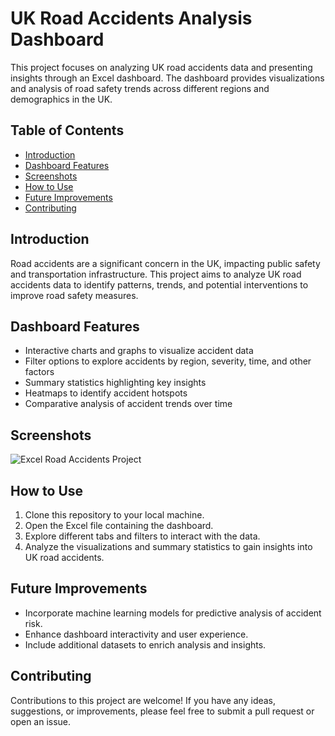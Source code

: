 # UK Road Accidents Analysis Dashboard

This project focuses on analyzing UK road accidents data and presenting insights through an Excel dashboard. The dashboard provides visualizations and analysis of road safety trends across different regions and demographics in the UK.

## Table of Contents
- [Introduction](#introduction)
- [Dashboard Features](#dashboard-features)
- [Screenshots](#screenshots)
- [How to Use](#how-to-use)
- [Future Improvements](#future-improvements)
- [Contributing](#contributing)

## Introduction
Road accidents are a significant concern in the UK, impacting public safety and transportation infrastructure. This project aims to analyze UK road accidents data to identify patterns, trends, and potential interventions to improve road safety measures.

## Dashboard Features
- Interactive charts and graphs to visualize accident data
- Filter options to explore accidents by region, severity, time, and other factors
- Summary statistics highlighting key insights
- Heatmaps to identify accident hotspots
- Comparative analysis of accident trends over time

## Screenshots
![Excel Road Accidents Project](https://github.com/d-sanoj/UK-Road-Accidents/assets/31980486/fb607f7a-943f-4d7b-b9cc-35a36738bfdf)


## How to Use
1. Clone this repository to your local machine.
2. Open the Excel file containing the dashboard.
3. Explore different tabs and filters to interact with the data.
4. Analyze the visualizations and summary statistics to gain insights into UK road accidents.

## Future Improvements
- Incorporate machine learning models for predictive analysis of accident risk.
- Enhance dashboard interactivity and user experience.
- Include additional datasets to enrich analysis and insights.

## Contributing
Contributions to this project are welcome! If you have any ideas, suggestions, or improvements, please feel free to submit a pull request or open an issue.

